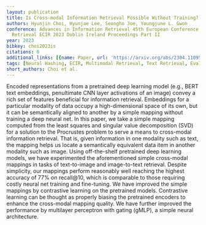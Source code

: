 ```yaml
---
layout: publication
title: Is Cross-modal Information Retrieval Possible Without Training?
authors: Hyunjin Choi, Hyunjae Lee, Seongho Joe, Youngjune L. Gwon
conference: Advances in Information Retrieval 45th European Conference on Information
  Retrieval ECIR 2023 Dublin Ireland Proceedings Part II
year: 2023
bibkey: choi2023is
citations: 0
additional_links: [{name: Paper, url: 'https://arxiv.org/abs/2304.11095'}]
tags: [Neural Hashing, ECIR, Multimodal Retrieval, Text Retrieval, Evaluation, Self-Supervised]
short_authors: Choi et al.
---
```

Encoded representations from a pretrained deep learning model (e.g., BERT
text embeddings, penultimate CNN layer activations of an image) convey a rich
set of features beneficial for information retrieval. Embeddings for a
particular modality of data occupy a high-dimensional space of its own, but it
can be semantically aligned to another by a simple mapping without training a
deep neural net. In this paper, we take a simple mapping computed from the
least squares and singular value decomposition (SVD) for a solution to the
Procrustes problem to serve a means to cross-modal information retrieval. That
is, given information in one modality such as text, the mapping helps us locate
a semantically equivalent data item in another modality such as image. Using
off-the-shelf pretrained deep learning models, we have experimented the
aforementioned simple cross-modal mappings in tasks of text-to-image and
image-to-text retrieval. Despite simplicity, our mappings perform reasonably
well reaching the highest accuracy of 77% on recall@10, which is comparable to
those requiring costly neural net training and fine-tuning. We have improved
the simple mappings by contrastive learning on the pretrained models.
Contrastive learning can be thought as properly biasing the pretrained encoders
to enhance the cross-modal mapping quality. We have further improved the
performance by multilayer perceptron with gating (gMLP), a simple neural
architecture.